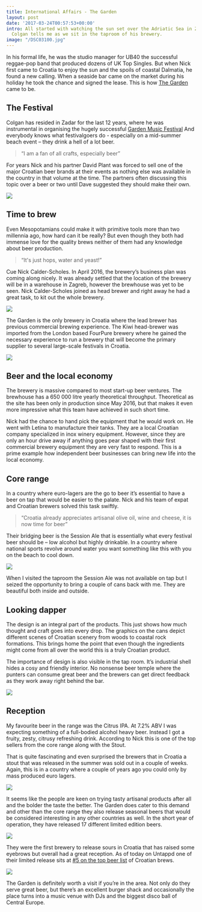 ```yaml
---
title: International Affairs - The Garden
layout: post
date: '2017-03-24T00:57:53+00:00'
intro: All started with watching the sun set over the Adriatic Sea in Zadar – Nick
  Colgan tells me as we sit in the taproom of his brewery.
image: "/DSC03100.jpg"
---
```

In his formal life, he was the studio manager for UB40 the successful reggae-pop band that produced dozens of UK Top Singles. But when Nick first came to Croatia to enjoy the sun and the spoils of coastal Dalmatia, he found a new calling. When a seaside bar came on the market during his holiday he took the chance and signed the lease. This is how <a href="http://thegarden.hr/brewery/en">The Garden</a> came to be.

## The Festival

Colgan has resided in Zadar for the last 12 years, where he was instrumental in organising the hugely successful <a href="http://thegarden.hr/the-garden-festival">Garden Music Festival</a>
And everybody knows what festivalgoers do - especially on a mid-summer beach event – they drink a hell of a lot beer.
<blockquote>“I am a fan of all crafts, especially beer”</blockquote>

For years Nick and his partner David Plant was forced to sell one of the major Croatian beer brands at their events as nothing else was available in the country in that volume at the time. The partners often discussing this topic over a beer or two until Dave suggested they should make their own.


![](/uploads/DSC03044.jpg)


## Time to brew

Even Mesopotamians could make it with primitive tools more than two millennia ago, how hard can it be really? But even though they both had immense love for the quality brews neither of them had any knowledge about beer production.

<blockquote>“It's just hops, water and yeast!”</blockquote>

Cue Nick Calder-Scholes. In April 2016, the brewery’s business plan was coming along nicely. It was already settled that the location of the brewery will be in a warehouse in Zagreb, however the brewhouse was yet to be seen. Nick Calder-Scholes joined as head brewer and right away he had a great task, to kit out the whole brewery.

![](/uploads/DSC03237.jpg)



The Garden is the only brewery in Croatia where the lead brewer has previous commercial brewing experience. The Kiwi head-brewer was imported from the London based FourPure brewery where he gained the necessary experience to run a brewery that will become the primary supplier to several large-scale festivals in Croatia.

![](/uploads/DSC03241.jpg)



## Beer and the local economy

The brewery is massive compared to most start-up beer ventures. The brewhouse has a 650 000 litre yearly theoretical throughput. Theoretical as the site has been only in production since May 2016, but that makes it even more impressive what this team have achieved in such short time.

Nick had the chance to hand pick the equipment that he would work on. He went with Letina to manufacture their tanks. They are a local Croatian company specialized in inox winery equipment. However, since they are only an hour drive away if anything goes pear shaped with their first commercial brewery equipment they are very fast to respond. This is a prime example how independent beer businesses can bring new life into the local economy.

## Core range

In a country where euro-lagers are the go to beer it’s essential to have a beer on tap that would be easier to the palate.  Nick and his team of expat and Croatian brewers solved this task swiftly.
<blockquote>“Croatia already appreciates artisanal olive oil, wine and cheese, it is now time for beer”</blockquote>

Their bridging beer is the Session Ale that is essentially what every festival beer should be – low alcohol but highly drinkable. In a country where national sports revolve around water you want something like this with you on the beach to cool down.

![](/uploads/DSC03054.jpg)



When I visited the taproom the Session Ale was not available on tap but I seized the opportunity to bring a couple of cans back with me. They are beautiful both inside and outside.

## Looking dapper

The design is an integral part of the products. This just shows how much thought and craft goes into every drop. The graphics on the cans depict different scenes of Croatian scenery from woods to coastal rock formations. This brings home the point that even though the ingredients might come from all over the world this is a truly Croatian product.

The importance of design is also visible in the tap room. It’s industrial shell hides a cosy and friendly interior. No nonsense beer temple where the punters can consume great beer and the brewers can get direct feedback as they work away right behind the bar.

![](/uploads/DSC03251.jpg)



## Reception

My favourite beer in the range was the Citrus IPA. At 7.2% ABV I was expecting something of a full-bodied alcohol heavy beer. Instead I got a fruity, zesty, citrusy refreshing drink. According to Nick this is one of the top sellers from the core range along with the Stout.

That is quite fascinating and even surprised the brewers that in Croatia a stout that was released in the summer was sold out in a couple of weeks. Again, this is in a country where a couple of years ago you could only by mass produced euro lagers.

![](/uploads/DSC03037.jpg)



It seems like the people are keen on trying tasty artisanal products after all and the bolder the taste the better. The Garden does cater to this demand and other than the core range they also release seasonal beers that would be considered interesting in any other countries as well. In the short year of operation, they have released 17 different limited edition beers.

![](/uploads/DSC03247.jpg)



They were the first brewery to release sours in Croatia that has raised some eyebrows but overall had a great reception. As of today on Untappd one of their limited release sits at <a href="https://untappd.com/beer/top_rated?country_id=35">#5 on the top beer list</a> of Croatian brews.

![](/uploads/DSC03065.jpg)



The Garden is definitely worth a visit if you’re in the area. Not only do they serve great beer, but there’s an excellent burger shack and occasionally the place turns into a music venue with DJs and the biggest disco ball of Central Europe.